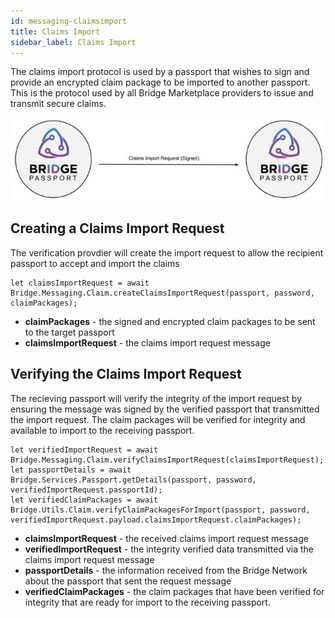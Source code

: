 ```yaml
---
id: messaging-claimsimport
title: Claims Import
sidebar_label: Claims Import
---
```

The claims import protocol is used by a passport that wishes to sign and provide an encrypted claim package to be imported to another passport.  This is the protocol used by all Bridge Marketplace providers to issue and transmit secure claims.

<img class='centered' src='https://github.com/bridge-protocol/bridge-protocol-js/blob/ethereum-publishing/docs/images/message-claimsimport.jpg?raw=true'></img>

## Creating a Claims Import Request
The verification provdier will create the import request to allow the recipient passport to accept and import the claims
```
let claimsImportRequest = await Bridge.Messaging.Claim.createClaimsImportRequest(passport, password, claimPackages);
```
- **claimPackages** - the signed and encrypted claim packages to be sent to the target passport
- **claimsImportRequest** - the claims import request message

## Verifying the Claims Import Request
The recieving passport will verify the integrity of the import request by ensuring the message was signed by the verified passport that transmitted the import request.  The claim packages will be verified for integrity and available to import to the receiving passport.
```
let verifiedImportRequest = await Bridge.Messaging.Claim.verifyClaimsImportRequest(claimsImportRequest);
let passportDetails = await Bridge.Services.Passport.getDetails(passport, password, verifiedImportRequest.passportId);
let verifiedClaimPackages = await Bridge.Utils.Claim.verifyClaimPackagesForImport(passport, password, verifiedImportRequest.payload.claimsImportRequest.claimPackages);
```
- **claimsImportRequest** - the received claims import request message
- **verifiedImportRequest** - the integrity verified data transmitted via the claims import request message
- **passportDetails** - the information received from the Bridge Network about the passport that sent the request message
- **verifiedClaimPackages** - the claim packages that have been verified for integrity that are ready for import to the receiving passport.
